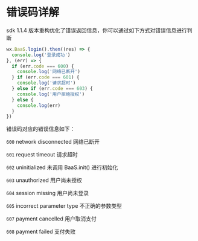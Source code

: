 # 错误码详解

sdk 1.1.4 版本重构优化了错误返回信息，你可以通过如下方式对错误信息进行判断

```js
wx.BaaS.login().then((res) => {
  console.log('登录成功')
}, (err) => {
  if (err.code === 600) {
    console.log('网络已断开')
  } if (err.code === 601) {
    console.log('请求超时')
  } else if (err.code === 603) {
    console.log('用户拒绝授权')
  } else {
    console.log(err)
  }
})
```

错误码对应的错误信息如下：

`600`  network disconnected  网络已断开

`601`  request timeout  请求超时

`602`  uninitialized  未调用 BaaS.init() 进行初始化

`603`  unauthorized  用户尚未授权

`604`  session missing  用户尚未登录

`605`  incorrect parameter type  不正确的参数类型

`607`  payment cancelled  用户取消支付

`608`  payment failed  支付失败